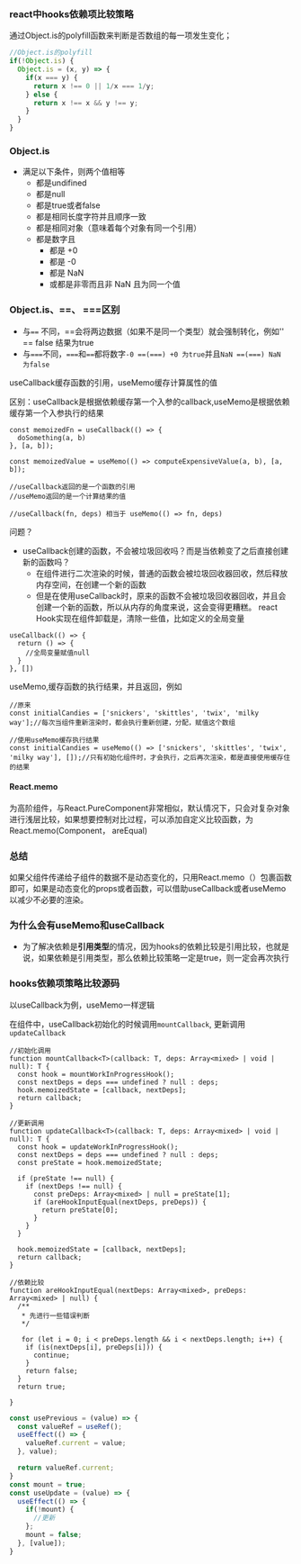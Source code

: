 ### react中hooks依赖项比较策略
通过Object.is的polyfill函数来判断是否数组的每一项发生变化；
```js
//Object.is的polyfill
if(!Object.is) {
  Object.is = (x, y) => {
    if(x === y) {
      return x !== 0 || 1/x === 1/y;
    } else {
      return x !== x && y !== y;
    }
  }
}
```

### Object.is
- 满足以下条件，则两个值相等
  - 都是undifined
  - 都是null
  - 都是true或者false
  - 都是相同长度字符并且顺序一致
  - 都是相同对象（意味着每个对象有同一个引用）
  - 都是数字且
    - 都是 +0
    - 都是 -0
    - 都是 NaN
    - 或都是非零而且非 NaN 且为同一个值
### Object.is、==、 ===区别
- 与```==``` 不同，==会将两边数据（如果不是同一个类型）就会强制转化，例如'' == false 结果为true
- 与```===```不同，```===```和```==```都将数字```-0 ==(===) +0 为true```并且```NaN ==(===) NaN  为false```

useCallback缓存函数的引用，useMemo缓存计算属性的值

区别：useCallback是根据依赖缓存第一个入参的callback,useMemo是根据依赖缓存第一个入参执行的结果

```
const memoizedFn = useCallback(() => {
  doSomething(a, b)
}, [a, b]);

const memoizedValue = useMemo(() => computeExpensiveValue(a, b), [a, b]);

//useCallback返回的是一个函数的引用
//useMemo返回的是一个计算结果的值

//useCallback(fn, deps) 相当于 useMemo(() => fn, deps)
```
问题？
- useCallback创建的函数，不会被垃圾回收吗？而是当依赖变了之后直接创建新的函数吗？
  - 在组件进行二次渲染的时候，普通的函数会被垃圾回收器回收，然后释放内存空间，在创建一个新的函数
  - 但是在使用useCallback时，原来的函数不会被垃圾回收器回收，并且会创建一个新的函数，所以从内存的角度来说，这会变得更糟糕。
react Hook实现在组件卸载是，清除一些值，比如定义的全局变量
```
useCallback(() => {
  return () => {
    //全局变量赋值null
  }
}, [])
```

useMemo,缓存函数的执行结果，并且返回，例如
```
//原来
const initialCandies = ['snickers', 'skittles', 'twix', 'milky way'];//每次当组件重新渲染时，都会执行重新创建，分配，赋值这个数组

//使用useMemo缓存执行结果
const initialCandies = useMemo(() => ['snickers', 'skittles', 'twix', 'milky way'], []);//只有初始化组件时，才会执行，之后再次渲染，都是直接使用缓存住的结果

```

#### React.memo
为高阶组件，与React.PureComponent非常相似，默认情况下，只会对复杂对象进行浅层比较，如果想要控制对比过程，可以添加自定义比较函数，为React.memo(Component， areEqual)

### 总结
如果父组件传递给子组件的数据不是动态变化的，只用React.memo（）包裹函数即可，如果是动态变化的props或者函数，可以借助useCallback或者useMemo以减少不必要的渲染。

### 为什么会有useMemo和useCallback
- 为了解决依赖是**引用类型**的情况，因为hooks的依赖比较是引用比较，也就是说，如果依赖是引用类型，那么依赖比较策略一定是true，则一定会再次执行

### hooks依赖项策略比较源码

以useCallback为例，useMemo一样逻辑

在组件中，useCallback初始化的时候调用```mountCallback```, 更新调用```updateCallback```

```
//初始化调用
function mountCallback<T>(callback: T, deps: Array<mixed> | void | null): T {
  const hook = mountWorkInProgressHook();
  const nextDeps = deps === undefined ? null : deps;
  hook.memoizedState = [callback, nextDeps];
  return callback;
}

//更新调用
function updateCallback<T>(callback: T, deps: Array<mixed> | void | null): T {
  const hook = updateWorkInProgressHook();
  const nextDeps = deps === undefined ? null : deps;
  const preState = hook.memoizedState;

  if (preState !== null) {
    if (nextDeps !== null) {
      const preDeps: Array<mixed> | null = preState[1];
      if (areHookInputEqual(nextDeps, preDeps)) {
        return preState[0];
      }
    }
  }

  hook.memoizedState = [callback, nextDeps];
  return callback;
}

//依赖比较
function areHookInputEqual(nextDeps: Array<mixed>, preDeps: Array<mixed> | null) {
  /**
   * 先进行一些错误判断
   */

   for (let i = 0; i < preDeps.length && i < nextDeps.length; i++) {
    if (is(nextDeps[i], preDeps[i])) {
      continue;
    }
    return false;
  }
  return true;

}
```
```js
const usePrevious = (value) => {
  const valueRef = useRef();
  useEffect(() => {
    valueRef.current = value;
  }, value);

  return valueRef.current;
}
const mount = true;
const useUpdate = (value) => {
  useEffect(() => {
    if(!mount) {
      //更新
    };
    mount = false;
  }, [value]);
}
```